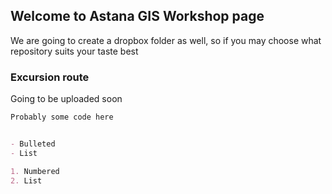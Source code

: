 ## Welcome to Astana GIS Workshop page

We are going to create a dropbox folder as well, so if you may choose what repository suits your taste best

### Excursion route

Going to be uploaded soon

```markdown
Probably some code here


- Bulleted
- List

1. Numbered
2. List

